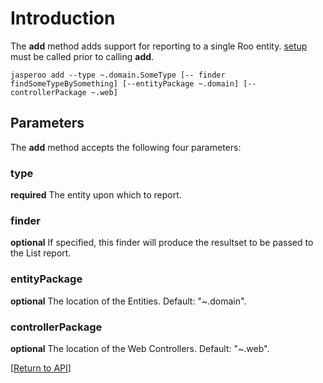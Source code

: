 # Introduction #
The **add** method adds support for reporting to a single Roo entity. [setup](JasperooMethodsSetup.md) must be called prior to calling **add**.
```
jasperoo add --type ~.domain.SomeType [-- finder findSomeTypeBySomething] [--entityPackage ~.domain] [--controllerPackage ~.web]
```

## Parameters ##
The **add** method accepts the following four parameters:
### type ###
**required**
The entity upon which to report.
### finder ###
**optional**
If specified, this finder will produce the resultset to be passed to the List report.

### entityPackage ###
**optional**
The location of the Entities. Default: "~.domain".

### controllerPackage ###
**optional**
The location of the Web Controllers. Default: "~.web".

[[Return to API](http://code.google.com/p/jasperoo/wiki/API)]